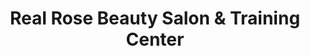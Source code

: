 ---
title: "Real Rose Beauty Salon & Training Center"
url: /karachi/real-rose-beauty-salon-and-training-center/
shop: beauty
---